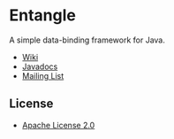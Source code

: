 Entangle
========

A simple data-binding framework for Java.

* [Wiki](https://github.com/markhobson/entangle/wiki)
* [Javadocs](http://markhobson.github.com/entangle/apidocs/)
* [Mailing List](https://groups.google.com/d/forum/entangle)

License
-------

* [Apache License 2.0](http://www.apache.org/licenses/LICENSE-2.0.html)
